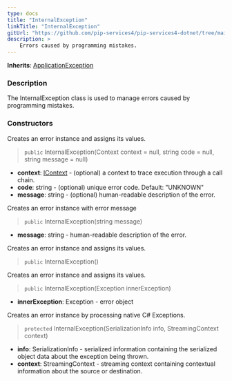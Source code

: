 ```yaml
---
type: docs
title: "InternalException"
linkTitle: "InternalException"
gitUrl: "https://github.com/pip-services4/pip-services4-dotnet/tree/main/pip-services4-commons-dotnet"
description: >
    Errors caused by programming mistakes.
---
```


**Inherits**: [ApplicationException](../application_exception)

### Description

The InternalException class is used to manage errors caused by programming mistakes.

### Constructors
Creates an error instance and assigns its values.

> `public` InternalException(Context context = null, string code = null, string message = null)

- **context**: [IContext](../../../components/context/icontext) - (optional) a context to trace execution through a call chain.
- **code**: string - (optional) unique error code. Default: "UNKNOWN"
- **message**: string - (optional) human-readable description of the error.


Creates an error instance with error message

> `public` InternalException(string message)

- **message**: string - human-readable description of the error.


Creates an error instance and assigns its values.

> `public` InternalException()


Creates an error instance and assigns its values.

> `public` InternalException(Exception innerException)

- **innerException**: Exception - error object


Creates an error instance by processing native C# Exceptions.

> `protected` InternalException(SerializationInfo info, StreamingContext context)

- **info**: SerializationInfo - serialized information containing the serialized object data about the exception being thrown.
- **context**: StreamingContext - streaming context containing contextual information about the source or destination.



